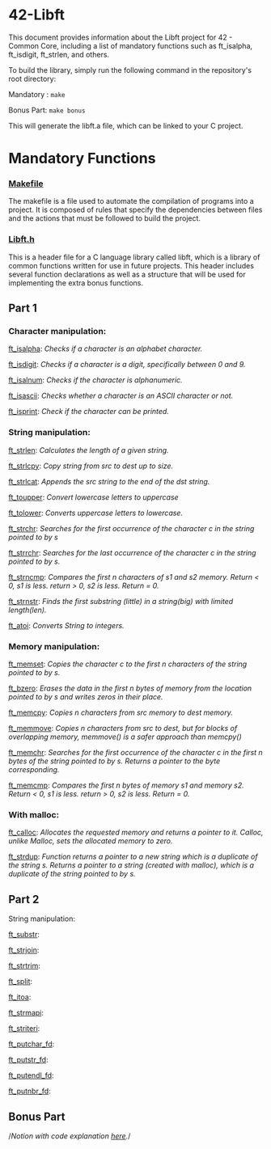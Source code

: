 # 42-Libft
This document provides information about the Libft project for 42 - Common Core, including a list of mandatory functions such as ft_isalpha, ft_isdigit, ft_strlen, and others. 

To build the library, simply run the following command in the repository's root directory:

Mandatory : `make`

Bonus Part: `make bonus`

This will generate the libft.a file, which can be linked to your C project.

# Mandatory Functions

### [Makefile](https://github.com/agathabarros/42-Libft/blob/master/Makefile)
The makefile is a file used to automate the compilation of programs into a project. It is composed of rules that specify the dependencies between files and the actions that must be followed to build the project.

### [Libft.h](https://github.com/agathabarros/42-Libft/blob/master/libft.h)
This is a header file for a C language library called libft, which is a library of common functions written for use in future projects. This header includes several function declarations as well as a structure that will be used for implementing the extra bonus functions.

## Part 1
### Character manipulation:

[ft_isalpha](https://github.com/agathabarros/42-Libft/blob/master/ft_isalpha.c): *Checks if a character is an alphabet character.*

[ft_isdigit](https://github.com/agathabarros/42-Libft/blob/master/ft_isdigit.c): *Checks if a character is a digit, specifically between 0 and 9.*

[ft_isalnum](https://github.com/agathabarros/42-Libft/blob/master/ft_isalnum.c): *Checks if the character is alphanumeric.*

[ft_isascii](https://github.com/agathabarros/42-Libft/blob/master/ft_isascii.c): *Checks whether a character is an ASCII character or not.*

[ft_isprint](https://github.com/agathabarros/42-Libft/blob/master/ft_isprint.c): *Check if the character can be printed.*

### String manipulation:
[ft_strlen](https://github.com/agathabarros/42-Libft/blob/master/ft_strlen.c): *Calculates the length of a given string.*

[ft_strlcpy](https://github.com/agathabarros/42-Libft/blob/master/ft_strlcpy.c): *Copy string from src to dest up to size.*

[ft_strlcat](https://github.com/agathabarros/42-Libft/blob/master/ft_strlcat.c): *Appends the src string to the end of the dst string.*

[ft_toupper](https://github.com/agathabarros/42-Libft/blob/master/ft_toupper.c): *Convert lowercase letters to uppercase*

[ft_tolower](https://github.com/agathabarros/42-Libft/blob/master/ft_tolower.c): *Converts uppercase letters to lowercase.*

[ft_strchr](https://github.com/agathabarros/42-Libft/blob/master/ft_strchr.c): *Searches for the first occurrence of the character c in the string pointed to by s*

[ft_strrchr](https://github.com/agathabarros/42-Libft/blob/master/ft_strrchr.c): *Searches for the last occurrence of the character c in the string pointed to by s.*

[ft_strncmp](https://github.com/agathabarros/42-Libft/blob/master/ft_strncmp.c): *Compares the first n characters of s1 and s2 memory.
Return < 0, s1 is less. return > 0, s2 is less. Return = 0.*

[ft_strnstr](https://github.com/agathabarros/42-Libft/blob/master/ft_strnstr.c): *Finds the first substring (little) in a string(big) with limited length(len).*

[ft_atoi](https://github.com/agathabarros/42-Libft/blob/master/ft_atoi.c): *Converts String to integers.*

### Memory manipulation:

[ft_memset](https://github.com/agathabarros/42-Libft/blob/master/ft_memset.c): *Copies the character c to the first n characters of the string pointed to by s.*

[ft_bzero](https://github.com/agathabarros/42-Libft/blob/master/ft_bzero.c): *Erases the data in the first n bytes of memory from the location pointed to by s and writes zeros in their place.*

[ft_memcpy](https://github.com/agathabarros/42-Libft/blob/master/ft_memcpy.c): *Copies n characters from src memory to dest memory.*

[ft_memmove](https://github.com/agathabarros/42-Libft/blob/master/ft_memmove.c): *Copies n characters from src to dest, but for blocks of overlapping memory, memmove() is a safer approach than memcpy()*

[ft_memchr](https://github.com/agathabarros/42-Libft/blob/master/ft_memchr.c): *Searches for the first occurrence of the character c in the first n bytes of the string pointed to by s. Returns a pointer to the byte corresponding.*

[ft_memcmp](https://github.com/agathabarros/42-Libft/blob/master/ft_memcmp.c): *Compares the first n bytes of memory s1 and memory s2. Return < 0, s1 is less. return > 0, s2 is less. Return = 0.*

### With malloc:
[ft_calloc](https://github.com/agathabarros/42-Libft/blob/master/ft_calloc.c): *Allocates the requested memory and returns a pointer to it. Calloc, unlike Malloc, sets the allocated memory to zero.*

[ft_strdup](https://github.com/agathabarros/42-Libft/blob/master/ft_strdup.c): *Function returns a pointer to a new string which is a duplicate of the string s. Returns a pointer to a string (created with malloc), which is a duplicate of the string pointed to by s.*

## Part 2

String manipulation:

[ft_substr](https://github.com/agathabarros/42-Libft/blob/master/ft_substr.c):

[ft_strjoin](https://github.com/agathabarros/42-Libft/blob/master/ft_strjoin.c):

[ft_strtrim](https://github.com/agathabarros/42-Libft/blob/master/ft_strtrim.c):

[ft_split](https://github.com/agathabarros/42-Libft/blob/master/ft_split.c):

[ft_itoa](https://github.com/agathabarros/42-Libft/blob/master/ft_itoa.c):

[ft_strmapi](https://github.com/agathabarros/42-Libft/blob/master/ft_strmapi.c):

[ft_striteri](https://github.com/agathabarros/42-Libft/blob/master/ft_striteri.c):

[ft_putchar_fd](https://github.com/agathabarros/42-Libft/blob/master/ft_putchar_fd.c):

[ft_putstr_fd](https://github.com/agathabarros/42-Libft/blob/master/ft_putstr_fd.c):

[ft_putendl_fd](https://github.com/agathabarros/42-Libft/blob/master/ft_putendl_fd.c):

[ft_putnbr_fd](https://github.com/agathabarros/42-Libft/blob/master/ft_putnbr_fd.c):


## Bonus Part

/*Notion with code explanation [here](https://time-block-641.notion.site/Libft-8b3810011e254dc98a3ab4bc2c3bf7c8).*/
